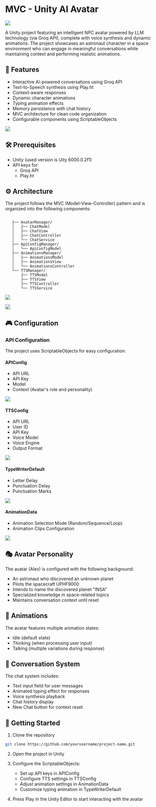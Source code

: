 # MVC - Unity AI Avatar

![](Images/NpcStanding.png)

A Unity project featuring an intelligent NPC avatar powered by LLM technology (via Groq API), complete with voice synthesis and dynamic animations. The project showcases an astronaut character in a space environment who can engage in meaningful conversations while maintaining context and performing realistic animations.

## 🚀 Features

- Interactive AI-powered conversations using Groq API
- Text-to-Speech synthesis using Play.ht
- Context-aware responses
- Dynamic character animations
- Typing animation effects
- Memory persistence with chat history
- MVC architecture for clean code organization
- Configurable components using ScriptableObjects

![](Images/NPC.gif)

## 🛠 Prerequisites

- Unity (used version is Uity 6000.0.2f1)
- API keys for:
  - Groq API
  - Play.ht

## ⚙️ Architecture

The project follows the MVC (Model-View-Controller) pattern and is organized into the following components:

```

   ├── AvatarManager/
   │   ├── ChatModel
   │   ├── ChatView
   │   ├── ChatController
   │   └── ChatService
   ├── ApiConfigManager/
   │   └── ApiConfigModel
   ├── AnimationsManager/
   │   ├── AnimationsModel
   │   ├── AnimationsView
   │   └── AnimationsController
   └── TTSManager/
       ├── TTSModel
       ├── TTSView
       ├── TTSController
       └── TTSService
```

![](Images/CompsArch.png)

![](Images/CompsArch2.png)


## 🎮 Configuration

### API Configuration
The project uses ScriptableObjects for easy configuration:

#### APIConfig
- API URL
- API Key
- Model
- Context (Avatar's role and personality)

![](Images/ApiConfig.png)

#### TTSConfig
- API URL
- User ID
- API Key
- Voice Model
- Voice Engine
- Output Format

![](Images/TTSConfig.png)

#### TypeWriterDefault
- Letter Delay
- Punctuation Delay
- Punctuation Marks

![](Images/TypeWriter.png)

#### AnimationData
- Animation Selection Mode (Random/Sequence/Loop)
- Animation Clips Configuration

![](Images/AnimationData.png)

## 🎭 Avatar Personality

The avatar (Alex) is configured with the following background:
- An astronaut who discovered an unknown planet
- Pilots the spacecraft UPHF9000
- Intends to name the discovered planet "INSA"
- Specialized knowledge in space-related topics
- Maintains conversation context until reset

## 🎨 Animations

The avatar features multiple animation states:
- Idle (default state)
- Thinking (when processing user input)
- Talking (multiple variations during response)


## 💬 Conversation System

The chat system includes:
- Text input field for user messages
- Animated typing effect for responses
- Voice synthesis playback
- Chat history display
- New Chat button for context reset


## 🚀 Getting Started

1. Clone the repository
```bash
git clone https://github.com/yourusername/project-name.git
```

2. Open the project in Unity

3. Configure the ScriptableObjects:
   - Set up API keys in APIConfig
   - Configure TTS settings in TTSConfig
   - Adjust animation settings in AnimationData
   - Customize typing animation in TypeWriterDefault

4. Press Play in the Unity Editor to start interacting with the avatar
